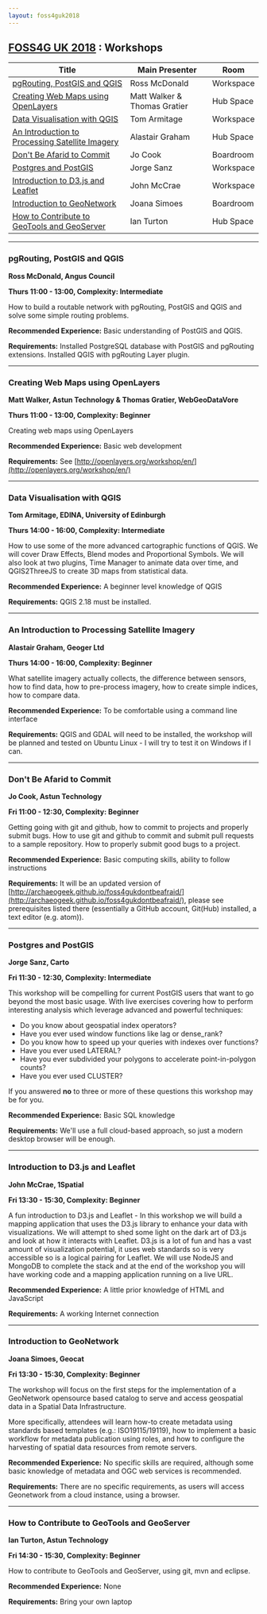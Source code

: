 ```yaml
---
layout: foss4guk2018
---
```


<!-- complied with pandoc workshops.md -s -o workshops.html -->

## [FOSS4G UK 2018](/foss4guk2018/) : Workshops

|Title| Main Presenter | Room |
|-----|-------------|-------------|
|[pgRouting, PostGIS and QGIS](workshops.html#pgrouting-postgis-and-qgis)| Ross McDonald | Workspace |
|[Creating Web Maps using OpenLayers](workshops.html#creating-web-maps-using-openlayers)| Matt Walker & Thomas Gratier | Hub Space |
|[Data Visualisation with QGIS](workshops.html#data-visualisation-with-qgis)| Tom Armitage | Workspace |
|[An Introduction to Processing Satellite Imagery ](workshops.html#an-introduction-to-processing-satellite-imagery )| Alastair Graham | Hub Space |
|[Don't Be Afarid to Commit](workshops.html#dont-be-afarid-to-commit)| Jo Cook | Boardroom |
|[Postgres and PostGIS](workshops.html#postgres-and-postgis)| Jorge Sanz | Workspace |
|[Introduction to D3.js and Leaflet](workshops.html#introduction-to-d3js-and-leaflet)| John McCrae | Workspace |
|[Introduction to GeoNetwork](workshops.html#introduction-to-geonetwork)| Joana Simoes | Boardroom |
|[How to Contribute to GeoTools and GeoServer](workshops.html#how-to-contribute-to-geotools-and-geoserver)| Ian Turton | Hub Space |

- - -

### pgRouting, PostGIS and QGIS

**Ross McDonald, Angus Council**

**Thurs 11:00 - 13:00, Complexity: Intermediate**

How to build a routable network with pgRouting, PostGIS and QGIS and solve some simple routing problems.

**Recommended Experience:** Basic understanding of PostGIS and QGIS.

**Requirements:** Installed PostgreSQL database with PostGIS and pgRouting extensions. Installed QGIS with pgRouting Layer plugin.

- - -

### Creating Web Maps using OpenLayers

**Matt Walker, Astun Technology & Thomas Gratier, WebGeoDataVore**

**Thurs 11:00 - 13:00, Complexity: Beginner**

Creating web maps using OpenLayers			

**Recommended Experience:** Basic web development
 
**Requirements:** See [http://openlayers.org/workshop/en/](http://openlayers.org/workshop/en/) 

- - -

### Data Visualisation with QGIS

**Tom Armitage, EDINA, University of Edinburgh**

**Thurs 14:00 - 16:00,  Complexity: Intermediate**

How to use some of the more advanced cartographic functions of QGIS. We will cover Draw Effects, Blend modes and Proportional Symbols. We will also look at two plugins, Time Manager to animate data over time, and QGIS2ThreeJS to create 3D maps from statistical data.

**Recommended Experience:** A beginner level knowledge of QGIS  

**Requirements:** QGIS 2.18 must be installed.

- - -

### An Introduction to Processing Satellite Imagery 

**Alastair Graham, Geoger Ltd**

**Thurs 14:00 - 16:00, Complexity: Beginner**

What satellite imagery actually collects, the difference between sensors, how to find data,  how to pre-process imagery, how to create simple indices, how to compare data.

**Recommended Experience:** To be comfortable using a command line interface

**Requirements:** QGIS and GDAL will need to be installed, the workshop will be planned and tested on Ubuntu Linux - I will try to test it on Windows if I can.

- - -

### Don't Be Afarid to Commit

**Jo Cook, Astun Technology**

**Fri 11:00 - 12:30, Complexity: Beginner**

Getting going with git and github, how to commit to projects and properly submit bugs.
How to use git and github to commit and submit pull requests to a sample repository. 
How to properly submit good bugs to a project. 

**Recommended Experience:** Basic computing skills, ability to follow instructions

**Requirements:** It will be an updated version of [http://archaeogeek.github.io/foss4gukdontbeafraid/](http://archaeogeek.github.io/foss4gukdontbeafraid/), please see prerequisites listed there (essentially a GitHub account, Git(Hub) installed, a text editor (e.g. atom)). 

- - -

### Postgres and PostGIS

**Jorge Sanz, Carto**

**Fri 11:30 - 12:30, Complexity: Intermediate**

This workshop will be compelling for current PostGIS users that want to go beyond the most basic usage. With live exercises covering how to perform interesting analysis which leverage advanced and powerful techniques:

- Do you know about geospatial index operators? 
- Have you ever used window functions like lag or dense_rank? 
- Do you know how to speed up your queries with indexes over functions? 
- Have you ever used LATERAL?
- Have you ever subdivided your polygons to accelerate point-in-polygon counts?
- Have you ever used CLUSTER?

If you answered **no** to three or more of these questions this workshop may be for you.

**Recommended Experience:** Basic SQL knowledge  

**Requirements:** We'll use a full cloud-based approach, so just a modern desktop browser will be enough. 

- - -

### Introduction to D3.js and Leaflet

**John McCrae, 1Spatial**

**Fri 13:30 - 15:30, Complexity: Beginner**

A fun introduction to D3.js and Leaflet - In this workshop we will build a mapping application that uses the D3.js library to enhance your data with visualizations. We will attempt to shed some light on the dark art of D3.js and look at how it interacts with Leaflet. D3.js is a lot of fun and has a vast amount of visualization potential, it uses web standards so is very accessible so is a logical pairing for Leaflet. We will use NodeJS and MongoDB to complete the stack and at the end of the workshop you will have working code and a mapping application running on a live URL.

**Recommended Experience:** A little prior knowledge of HTML and JavaScript

**Requirements:** A working Internet connection

- - -

### Introduction to GeoNetwork

**Joana Simoes, Geocat**

**Fri 13:30 - 15:30, Complexity: Beginner**

The workshop will focus on the first steps for the implementation of a GeoNetwork opensource based catalog to serve and access geospatial data in a Spatial Data Infrastructure.

More specifically, attendees will learn how-to create metadata using standards based templates (e.g.: ISO19115/19119), how to implement a basic workflow for metadata publication using roles, and how to configure the harvesting of spatial data resources from remote servers.

**Recommended Experience:** No specific skills are required, although some basic knowledge of metadata and OGC web services is recommended.

**Requirements:** There are no specific requirements, as users will access Geonetwork from a cloud instance, using a browser.

- - -

### How to Contribute to GeoTools and GeoServer

**Ian Turton, Astun Technology**

**Fri 14:30 - 15:30, Complexity: Beginner**

How to contribute to GeoTools and GeoServer, using git, mvn and eclipse.

**Recommended Experience:** None

**Requirements:** Bring your own laptop 

<!-- template

|[title](#title)| Presenter | Thurs 11am - 1pm | Workspace

### title

**presentor**

**Workshop (2 hours) / Complexity: Intermediate**

**Recommended Experience:**

**Requirements:**

-->

